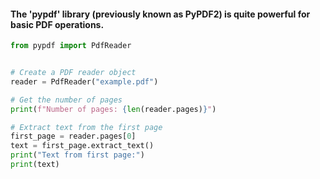 #### The 'pypdf' library (previously known as PyPDF2) is quite powerful for basic PDF operations.

```python
from pypdf import PdfReader


# Create a PDF reader object
reader = PdfReader("example.pdf")

# Get the number of pages
print(f"Number of pages: {len(reader.pages)}")

# Extract text from the first page
first_page = reader.pages[0]
text = first_page.extract_text()
print("Text from first page:")
print(text)
```